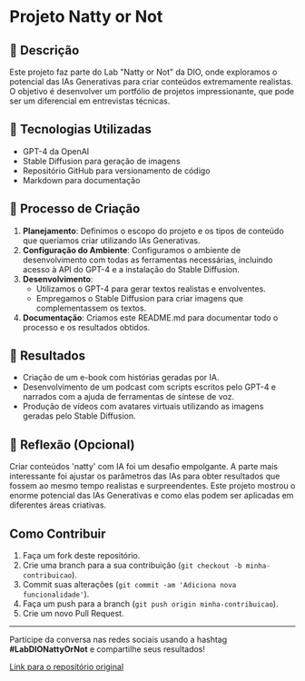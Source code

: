 # Projeto Natty or Not

## 📒 Descrição
Este projeto faz parte do Lab "Natty or Not" da DIO, onde exploramos o potencial das IAs Generativas para criar conteúdos extremamente realistas. O objetivo é desenvolver um portfólio de projetos impressionante, que pode ser um diferencial em entrevistas técnicas.

## 🤖 Tecnologias Utilizadas
- GPT-4 da OpenAI
- Stable Diffusion para geração de imagens
- Repositório GitHub para versionamento de código
- Markdown para documentação

## 🧐 Processo de Criação
1. **Planejamento**: Definimos o escopo do projeto e os tipos de conteúdo que queríamos criar utilizando IAs Generativas.
2. **Configuração do Ambiente**: Configuramos o ambiente de desenvolvimento com todas as ferramentas necessárias, incluindo acesso à API do GPT-4 e a instalação do Stable Diffusion.
3. **Desenvolvimento**: 
   - Utilizamos o GPT-4 para gerar textos realistas e envolventes.
   - Empregamos o Stable Diffusion para criar imagens que complementassem os textos.
4. **Documentação**: Criamos este README.md para documentar todo o processo e os resultados obtidos.

## 🚀 Resultados
- Criação de um e-book com histórias geradas por IA.
- Desenvolvimento de um podcast com scripts escritos pelo GPT-4 e narrados com a ajuda de ferramentas de síntese de voz.
- Produção de vídeos com avatares virtuais utilizando as imagens geradas pelo Stable Diffusion.

## 💭 Reflexão (Opcional)
Criar conteúdos 'natty' com IA foi um desafio empolgante. A parte mais interessante foi ajustar os parâmetros das IAs para obter resultados que fossem ao mesmo tempo realistas e surpreendentes. Este projeto mostrou o enorme potencial das IAs Generativas e como elas podem ser aplicadas em diferentes áreas criativas.

## Como Contribuir
1. Faça um fork deste repositório.
2. Crie uma branch para a sua contribuição (`git checkout -b minha-contribuicao`).
3. Commit suas alterações (`git commit -am 'Adiciona nova funcionalidade'`).
4. Faça um push para a branch (`git push origin minha-contribuicao`).
5. Crie um novo Pull Request.

---

Participe da conversa nas redes sociais usando a hashtag **#LabDIONattyOrNot** e compartilhe seus resultados!

[Link para o repositório original](https://github.com/digitalinnovationone/lab-natty-or-not)

